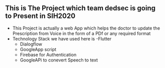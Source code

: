 ## This is The  Project which team dedsec is going to Present in SIH2020
  - This Project is actually a web App which helps the doctor to update the Prescription from Voice in the form of a PDf or any required format
  - Technology Stack we have used here is
    -Flutter
    - Dialogflow
    - GoogleApp script
    - Firebase for Authentication
    - GoogleAPi to conevert Speech to text
